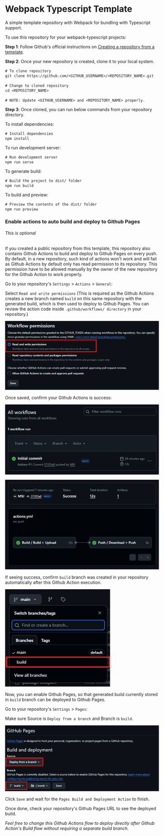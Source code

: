 # Webpack Typescript Template

A simple template repository with Webpack for bundling with Typescript support.

To use this repository for your webpack-typescript projects:

**Step 1**: Follow Github's official instructions on [Creating a repository from a template](https://docs.github.com/en/repositories/creating-and-managing-repositories/creating-a-repository-from-a-template#creating-a-repository-from-a-template).

**Step 2**: Once your new repository is created, clone it to your local system.

```shell
# To clone repository
git clone https://github.com/<GITHUB_USERNAME>/<REPOSITORY_NAME>.git

# Change to cloned repository
cd <REPOSITORY_NAME>

# NOTE: Update <GITHUB_USERNAME> and <REPOSITORY_NAME> properly.
```

**Step 3**: Once cloned, you can run below commands from your repository directory.

To install dependencies:

```shell
# Install dependencies
npm install
```

To run development server:

```shell
# Run development server
npm run serve
```

To generate build:

```shell
# Build the project to dist/ folder
npm run build
```

To build and preview:

```shell
# Preview the contents of the dist/ folder
npm run preview
```
### Enable actions to auto build and deploy to Github Pages

###### *This is optional*

If you created a public repository from this template, this repository also contains Github Actions to build and deploy to Github Pages on every push. By default, in a new repository, such kind of actions won't work and will fail as Github Actions by default only has read permission to its repository. This permission have to be allowed manually by the owner of the new repository for the Github Action to work properly.

Go to your repository's `Settings` > `Actions` > `General`:

Select `Read and write permissions` (This is required as the Github Actions creates a new branch named `build` on this same repository with the generated build, which is then used to deploy to Github Pages. You can review the action code inside `.github/workflows/ directory` in your repository.)

![Read and write permission](docs/assets/read-and-write-permission.png)

Once saved, confirm your Github Actions is success:

![Github Actions](docs/assets/actions.png)

![Action Workflow](docs/assets/action-workflow.png)

If seeing success, confirm `build` branch was created in your repository automatically after this Github Action execution.

![Build Branch Confirmation](docs/assets/branch-confirmation.png)

Now, you can enable Github Pages, so that generated build currently stored in `build` branch can be deployed to Github Pages.

Go to your repository's `Settings` > `Pages`:

Make sure Source is `Deploy from a branch` and Branch is `build`.

![Github Pages Configuration](docs/assets/pages-configuration.png)

Click `Save` and wait for the `Pages Build and Deployment Action` to finish.

Once done, check your repository's Github Pages URL to see the deployed build.

*Feel free to change this Github Actions flow to deploy directly after Github Action's Build flow without requiring a separate build branch.*